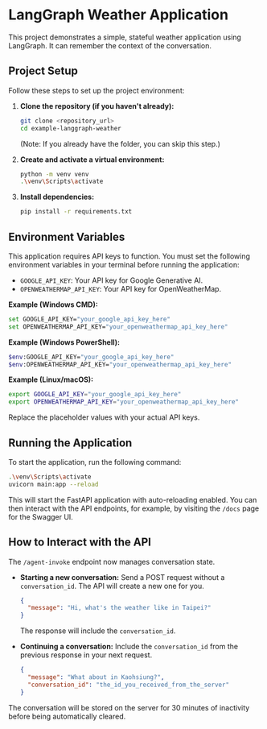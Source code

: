 # LangGraph Weather Application

This project demonstrates a simple, stateful weather application using LangGraph. It can remember the context of the conversation.

## Project Setup

Follow these steps to set up the project environment:

1.  **Clone the repository (if you haven't already):**
    ```bash
    git clone <repository_url>
    cd example-langgraph-weather
    ```
    (Note: If you already have the folder, you can skip this step.)

2.  **Create and activate a virtual environment:**
    ```bash
    python -m venv venv
    .\venv\Scripts\activate
    ```

3.  **Install dependencies:**
    ```bash
    pip install -r requirements.txt
    ```

## Environment Variables

This application requires API keys to function. You must set the following environment variables in your terminal before running the application:

- `GOOGLE_API_KEY`: Your API key for Google Generative AI.
- `OPENWEATHERMAP_API_KEY`: Your API key for OpenWeatherMap.

**Example (Windows CMD):**
```bash
set GOOGLE_API_KEY="your_google_api_key_here"
set OPENWEATHERMAP_API_KEY="your_openweathermap_api_key_here"
```

**Example (Windows PowerShell):**
```bash
$env:GOOGLE_API_KEY="your_google_api_key_here"
$env:OPENWEATHERMAP_API_KEY="your_openweathermap_api_key_here"
```

**Example (Linux/macOS):**
```bash
export GOOGLE_API_KEY="your_google_api_key_here"
export OPENWEATHERMAP_API_KEY="your_openweathermap_api_key_here"
```

Replace the placeholder values with your actual API keys.

## Running the Application

To start the application, run the following command:

```bash
.\venv\Scripts\activate
uvicorn main:app --reload
```

This will start the FastAPI application with auto-reloading enabled. You can then interact with the API endpoints, for example, by visiting the `/docs` page for the Swagger UI.

## How to Interact with the API

The `/agent-invoke` endpoint now manages conversation state.

*   **Starting a new conversation:**
    Send a POST request without a `conversation_id`. The API will create a new one for you.
    ```json
    {
      "message": "Hi, what's the weather like in Taipei?"
    }
    ```
    The response will include the `conversation_id`.

*   **Continuing a conversation:**
    Include the `conversation_id` from the previous response in your next request.
    ```json
    {
      "message": "What about in Kaohsiung?",
      "conversation_id": "the_id_you_received_from_the_server"
    }
    ```

The conversation will be stored on the server for 30 minutes of inactivity before being automatically cleared.
